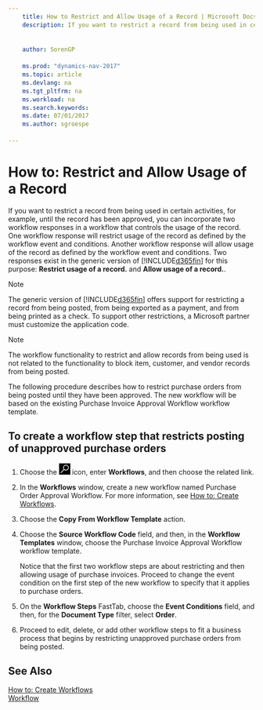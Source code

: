 ```yaml
---
    title: How to Restrict and Allow Usage of a Record | Microsoft Docs
    description: If you want to restrict a record from being used in certain activities, for example, until the record has been approved, you can incorporate two workflow responses in a workflow that controls the usage of the record. One workflow response will restrict usage of the record as defined by the workflow event and conditions. Another workflow response will allow usage of the record as defined by the workflow event and conditions. Two responses exist in the generic version of [!INCLUDE[d365fin](includes/d365fin_md.md)] for this purpose: **Restrict usage of a record.** and **Allow usage of a record.**. For more information, see Workflow Templates.
    
     
    author: SorenGP

    ms.prod: "dynamics-nav-2017"
    ms.topic: article
    ms.devlang: na
    ms.tgt_pltfrm: na
    ms.workload: na
    ms.search.keywords:
    ms.date: 07/01/2017
    ms.author: sgroespe

---
```

# How to: Restrict and Allow Usage of a Record
If you want to restrict a record from being used in certain activities, for example, until the record has been approved, you can incorporate two workflow responses in a workflow that controls the usage of the record. One workflow response will restrict usage of the record as defined by the workflow event and conditions. Another workflow response will allow usage of the record as defined by the workflow event and conditions. Two responses exist in the generic version of [!INCLUDE[d365fin](includes/d365fin_md.md)] for this purpose: **Restrict usage of a record.** and **Allow usage of a record.**.

> [!NOTE]  
>  The generic version of [!INCLUDE[d365fin](includes/d365fin_md.md)] offers support for restricting a record from being posted, from being exported as a payment, and from being printed as a check. To support other restrictions, a Microsoft partner must customize the application code.  

> [!NOTE]  
>  The workflow functionality to restrict and allow records from being used is not related to the functionality to block item, customer, and vendor records from being posted. 

The following procedure describes how to restrict purchase orders from being posted until they have been approved. The new workflow will be based on the existing Purchase Invoice Approval Workflow workflow template.  

## To create a workflow step that restricts posting of unapproved purchase orders  
1. Choose the ![Search for Page or Report](media/ui-search/search_small.png "Search for Page or Report icon") icon, enter **Workflows**, and then choose the related link.  
2. In the **Workflows** window, create a new workflow named Purchase Order Approval Workflow. For more information, see [How to: Create Workflows](across-how-to-create-workflows.md).  
3. Choose the **Copy From Workflow Template** action.  
4. Choose the **Source Workflow Code** field, and then, in the **Workflow Templates** window, choose the Purchase Invoice Approval Workflow workflow template.  

     Notice that the first two workflow steps are about restricting and then allowing usage of purchase invoices. Proceed to change the event condition on the first step of the new workflow to specify that it applies to purchase orders.  
5. On the **Workflow Steps** FastTab, choose the **Event Conditions** field, and then, for the **Document Type** filter, select **Order**.  
6. Proceed to edit, delete, or add other workflow steps to fit a business process that begins by restricting unapproved purchase orders from being posted.  

## See Also  
[How to: Create Workflows](across-how-to-create-workflows.md)   
[Workflow](across-workflow.md)   

